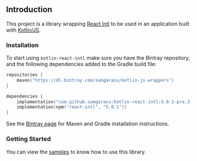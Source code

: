 ## Introduction

This project is a library wrapping [React Intl](https://github.com/yahoo/react-intl) to be used in an application 
built with [Kotlin/JS](https://kotlinlang.org/docs/reference/js-overview.html).

### Installation

To start using `kotlin-react-intl` make sure you have the Bintray repository, and the following dependencies added to 
the Gradle build file:

```kotlin
repositories {
    maven("https://dl.bintray.com/samgarasx/kotlin-js-wrappers")
}

dependencies {
    implementation("com.github.samgarasx:kotlin-react-intl:5.8.1-pre.3-kotlin-1.4.0")
    implementation(npm("react-intl", "5.8.1"))
}
```

See the [Bintray page](https://bintray.com/samgarasx/kotlin-js-wrappers/kotlin-react-intl) for Maven and Gradle 
installation instructions.

### Getting Started

You can view the [samples](https://github.com/samgarasx/kotlin-js-wrappers/tree/master/kotlin-react-intl/react-intl-samples) to know 
how to use this library.
